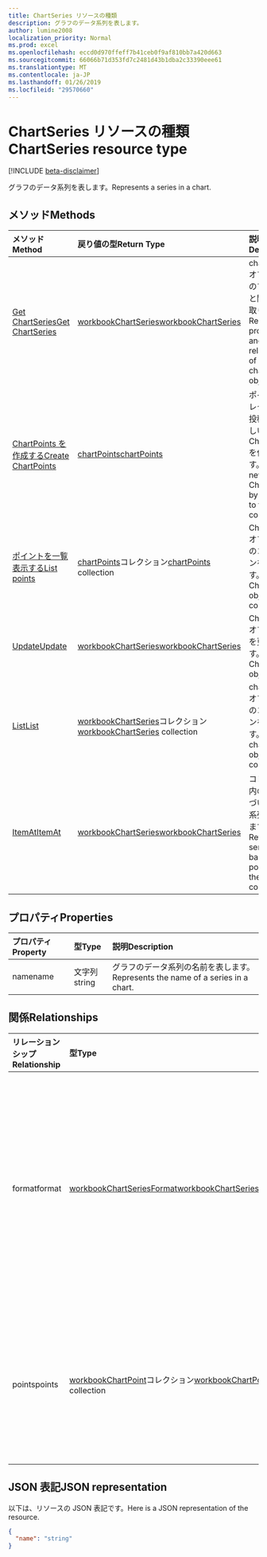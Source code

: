 ```yaml
---
title: ChartSeries リソースの種類
description: グラフのデータ系列を表します。
author: lumine2008
localization_priority: Normal
ms.prod: excel
ms.openlocfilehash: eccd0d970ffeff7b41ceb0f9af810bb7a420d663
ms.sourcegitcommit: 66066b71d353fd7c2481d43b1dba2c33390eee61
ms.translationtype: MT
ms.contentlocale: ja-JP
ms.lasthandoff: 01/26/2019
ms.locfileid: "29570660"
---
```

# <a name="chartseries-resource-type"></a><span data-ttu-id="51394-103">ChartSeries リソースの種類</span><span class="sxs-lookup"><span data-stu-id="51394-103">ChartSeries resource type</span></span>

[!INCLUDE [beta-disclaimer](../../includes/beta-disclaimer.md)]

<span data-ttu-id="51394-104">グラフのデータ系列を表します。</span><span class="sxs-lookup"><span data-stu-id="51394-104">Represents a series in a chart.</span></span>


## <a name="methods"></a><span data-ttu-id="51394-105">メソッド</span><span class="sxs-lookup"><span data-stu-id="51394-105">Methods</span></span>

| <span data-ttu-id="51394-106">メソッド</span><span class="sxs-lookup"><span data-stu-id="51394-106">Method</span></span>           | <span data-ttu-id="51394-107">戻り値の型</span><span class="sxs-lookup"><span data-stu-id="51394-107">Return Type</span></span>    |<span data-ttu-id="51394-108">説明</span><span class="sxs-lookup"><span data-stu-id="51394-108">Description</span></span>|
|:---------------|:--------|:----------|
|[<span data-ttu-id="51394-109">Get ChartSeries</span><span class="sxs-lookup"><span data-stu-id="51394-109">Get ChartSeries</span></span>](../api/chartseries-get.md) | [<span data-ttu-id="51394-110">workbookChartSeries</span><span class="sxs-lookup"><span data-stu-id="51394-110">workbookChartSeries</span></span>](chartseries.md) |<span data-ttu-id="51394-111">chartSeries オブジェクトのプロパティと関係を読み取ります。</span><span class="sxs-lookup"><span data-stu-id="51394-111">Read properties and relationships of chartSeries object.</span></span>|
|[<span data-ttu-id="51394-112">ChartPoints を作成する</span><span class="sxs-lookup"><span data-stu-id="51394-112">Create ChartPoints</span></span>](../api/chartseries-post-points.md) |[<span data-ttu-id="51394-113">chartPoints</span><span class="sxs-lookup"><span data-stu-id="51394-113">chartPoints</span></span>](chartpoint.md)| <span data-ttu-id="51394-114">ポイント コレクションに投稿して、新しい ChartPoints を作成します。</span><span class="sxs-lookup"><span data-stu-id="51394-114">Create a new ChartPoints by posting to the points collection.</span></span>|
|[<span data-ttu-id="51394-115">ポイントを一覧表示する</span><span class="sxs-lookup"><span data-stu-id="51394-115">List points</span></span>](../api/chartseries-list-points.md) |<span data-ttu-id="51394-116">[chartPoints](chartpoint.md)コレクション</span><span class="sxs-lookup"><span data-stu-id="51394-116">[chartPoints](chartpoint.md) collection</span></span>| <span data-ttu-id="51394-117">ChartPoints オブジェクトのコレクションを取得します。</span><span class="sxs-lookup"><span data-stu-id="51394-117">Get a ChartPoints object collection.</span></span>|
|[<span data-ttu-id="51394-118">Update</span><span class="sxs-lookup"><span data-stu-id="51394-118">Update</span></span>](../api/chartseries-update.md) | [<span data-ttu-id="51394-119">workbookChartSeries</span><span class="sxs-lookup"><span data-stu-id="51394-119">workbookChartSeries</span></span>](chartseries.md) |<span data-ttu-id="51394-120">ChartSeries オブジェクトを更新します。</span><span class="sxs-lookup"><span data-stu-id="51394-120">Update ChartSeries object.</span></span> |
|[<span data-ttu-id="51394-121">List</span><span class="sxs-lookup"><span data-stu-id="51394-121">List</span></span>](../api/chartseries-list.md) | <span data-ttu-id="51394-122">[workbookChartSeries](chartseries.md)コレクション</span><span class="sxs-lookup"><span data-stu-id="51394-122">[workbookChartSeries](chartseries.md) collection</span></span> |<span data-ttu-id="51394-123">chartSeries オブジェクトのコレクションを取得します。</span><span class="sxs-lookup"><span data-stu-id="51394-123">Get chartSeries object collection.</span></span> |
|[<span data-ttu-id="51394-124">ItemAt</span><span class="sxs-lookup"><span data-stu-id="51394-124">ItemAt</span></span>](../api/chartseriescollection-itemat.md)|[<span data-ttu-id="51394-125">workbookChartSeries</span><span class="sxs-lookup"><span data-stu-id="51394-125">workbookChartSeries</span></span>](chartseries.md)|<span data-ttu-id="51394-126">コレクション内の位置に基づいてデータ系列を取得します。</span><span class="sxs-lookup"><span data-stu-id="51394-126">Retrieves a series based on its position in the collection</span></span>|

## <a name="properties"></a><span data-ttu-id="51394-127">プロパティ</span><span class="sxs-lookup"><span data-stu-id="51394-127">Properties</span></span>
| <span data-ttu-id="51394-128">プロパティ</span><span class="sxs-lookup"><span data-stu-id="51394-128">Property</span></span>     | <span data-ttu-id="51394-129">型</span><span class="sxs-lookup"><span data-stu-id="51394-129">Type</span></span>   |<span data-ttu-id="51394-130">説明</span><span class="sxs-lookup"><span data-stu-id="51394-130">Description</span></span>|
|:---------------|:--------|:----------|
|<span data-ttu-id="51394-131">name</span><span class="sxs-lookup"><span data-stu-id="51394-131">name</span></span>|<span data-ttu-id="51394-132">文字列</span><span class="sxs-lookup"><span data-stu-id="51394-132">string</span></span>|<span data-ttu-id="51394-133">グラフのデータ系列の名前を表します。</span><span class="sxs-lookup"><span data-stu-id="51394-133">Represents the name of a series in a chart.</span></span>|

## <a name="relationships"></a><span data-ttu-id="51394-134">関係</span><span class="sxs-lookup"><span data-stu-id="51394-134">Relationships</span></span>
| <span data-ttu-id="51394-135">リレーションシップ</span><span class="sxs-lookup"><span data-stu-id="51394-135">Relationship</span></span> | <span data-ttu-id="51394-136">型</span><span class="sxs-lookup"><span data-stu-id="51394-136">Type</span></span>   |<span data-ttu-id="51394-137">説明</span><span class="sxs-lookup"><span data-stu-id="51394-137">Description</span></span>|
|:---------------|:--------|:----------|
|<span data-ttu-id="51394-138">format</span><span class="sxs-lookup"><span data-stu-id="51394-138">format</span></span>|[<span data-ttu-id="51394-139">workbookChartSeriesFormat</span><span class="sxs-lookup"><span data-stu-id="51394-139">workbookChartSeriesFormat</span></span>](chartseriesformat.md)|<span data-ttu-id="51394-p101">グラフ の系列の書式設定を表します。これには塗りつぶしと線の書式設定などがあります。値の取得のみ可能です。</span><span class="sxs-lookup"><span data-stu-id="51394-p101">Represents the formatting of a chart series, which includes fill and line formatting. Read-only.</span></span>|
|<span data-ttu-id="51394-142">points</span><span class="sxs-lookup"><span data-stu-id="51394-142">points</span></span>|<span data-ttu-id="51394-143">[workbookChartPoint](chartpoint.md)コレクション</span><span class="sxs-lookup"><span data-stu-id="51394-143">[workbookChartPoint](chartpoint.md) collection</span></span>|<span data-ttu-id="51394-p102">データ系列にあるすべてのポイントのコレクションを返します。値の取得のみ可能です。</span><span class="sxs-lookup"><span data-stu-id="51394-p102">Represents a collection of all points in the series. Read-only.</span></span>|

## <a name="json-representation"></a><span data-ttu-id="51394-146">JSON 表記</span><span class="sxs-lookup"><span data-stu-id="51394-146">JSON representation</span></span>

<span data-ttu-id="51394-147">以下は、リソースの JSON 表記です。</span><span class="sxs-lookup"><span data-stu-id="51394-147">Here is a JSON representation of the resource.</span></span>

<!-- {
  "blockType": "resource",
  "baseType": "microsoft.graph.entity",
  "optionalProperties": [

  ],
  "@odata.type": "microsoft.graph.workbookChartSeries"
}-->

```json
{
  "name": "string"
}

```

<!-- uuid: 8fcb5dbc-d5aa-4681-8e31-b001d5168d79
2015-10-25 14:57:30 UTC -->
<!--
{
  "type": "#page.annotation",
  "description": "ChartSeries resource",
  "keywords": "",
  "section": "documentation",
  "tocPath": "",
  "suppressions": [
    "Error: /api-reference/beta/resources/chartseries.md:\r\n      Exception processing links.\r\n    System.ArgumentException: Link Definition was null. Link text: !INCLUDE [beta-disclaimer](../../includes/beta-disclaimer.md)\r\n      at ApiDoctor.Validation.DocFile.get_LinkDestinations()\r\n      at ApiDoctor.Validation.DocSet.ValidateLinks(Boolean includeWarnings, String[] relativePathForFiles, IssueLogger issues, Boolean requireFilenameCaseMatch, Boolean printOrphanedFiles)"
  ]
}
-->
